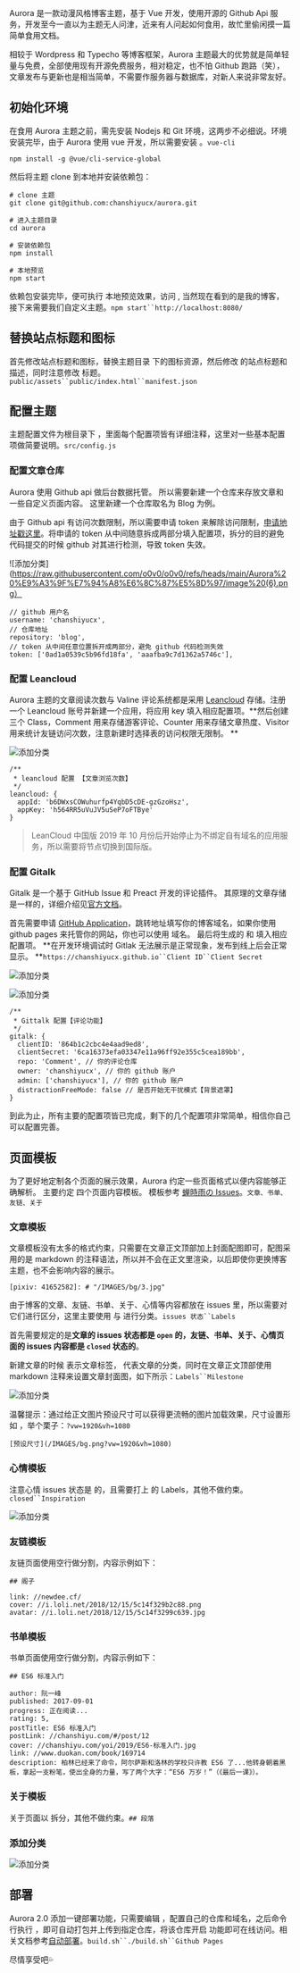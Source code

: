 Aurora 是一款动漫风格博客主题，基于 Vue 开发，使用开源的 Github Api 服务，开发至今一直以为主题无人问津，近来有人问起如何食用，故忙里偷闲摸一篇简单食用文档。


相较于 Wordpress 和 Typecho 等博客框架，Aurora 主题最大的优势就是简单轻量与免费，全部使用现有开源免费服务，相对稳定，也不怕 Github 跑路（笑），文章发布与更新也是相当简单，不需要作服务器与数据库，对新人来说非常友好。

## 初始化环境
在食用 Aurora 主题之前，需先安装 Nodejs 和 Git 环境，这两步不必细说。环境安装完毕，由于 Aurora 使用 vue 开发，所以需要安装 。`vue-cli`
 ```
 npm install -g @vue/cli-service-global
```
 然后将主题 clone 到本地并安装依赖包：
 ```
 # clone 主题
 git clone git@github.com:chanshiyucx/aurora.git

 # 进入主题目录
 cd aurora
 
 # 安装依赖包
 npm install
 
 # 本地预览
 npm start
```
 依赖包安装完毕，便可执行 本地预览效果，访问 , 当然现在看到的是我的博客，接下来需要我们自定义主题。`npm start``http://localhost:8080/`
 
 ## 替换站点标题和图标
 首先修改站点标题和图标，替换主题目录 下的图标资源，然后修改 的站点标题和描述，同时注意修改 标题。`public/assets``public/index.html``manifest.json`
 
 ## 配置主题
 主题配置文件为根目录下 ，里面每个配置项皆有详细注释，这里对一些基本配置项做简要说明。`src/config.js`
 
 ### 配置文章仓库
 Aurora 使用 Github api 做后台数据托管。 所以需要新建一个仓库来存放文章和一些自定义页面内容。 这里新建一个仓库取名为 Blog 为例。
 
 由于 Github api 有访问次数限制，所以需要申请 token 来解除访问限制，[申请地址戳这里](https://github.com/settings/tokens/new)。将申请的 token 从中间随意拆成两部分填入配置项，拆分的目的避免代码提交的时候 github 对其进行检测，导致 token 失效。
 
![添加分类](https://raw.githubusercontent.com/o0v0/o0v0/refs/heads/main/Aurora%20%E9%A3%9F%E7%94%A8%E6%8C%87%E5%8D%97/image%20(6).png）

 ```
 // github 用户名
 username: 'chanshiyucx',
 // 仓库地址
 repository: 'blog',
 // token 从中间任意位置拆开成两部分，避免 github 代码检测失效
 token: ['0ad1a0539c5b96fd18fa', 'aaafba9c7d1362a5746c'],
```
 ### 配置 Leancloud
 Aurora 主题的文章阅读次数与 Valine 评论系统都是采用 [Leancloud](https://leancloud.cn/) 存储。注册一个 Leancloud 账号并新建一个应用，将应用 key 填入相应配置项。**然后创建三个 Class，Comment 用来存储游客评论、Counter 用来存储文章热度、Visitor 用来统计友链访问次数，注意新建时选择表的访问权限无限制。 **
 
![添加分类](https://github.com/o0v0/o0v0/blob/main/Aurora%20%E9%A3%9F%E7%94%A8%E6%8C%87%E5%8D%97/image%20(6).png?raw=true)
 ```
 /**
  * leancloud 配置 【文章浏览次数】
  */
 leancloud: {
   appId: 'b6DWxsCOWuhurfp4YqbD5cDE-gzGzoHsz',
   appKey: 'h564RR5uVuJV5uSeP7oFTBye'
 }
```
 > LeanCloud 中国版 2019 年 10 月份后开始停止为不绑定自有域名的应用服务，所以需要将节点切换到国际版。
 
 ### 配置 Gitalk
 Gitalk 是一个基于 GitHub Issue 和 Preact 开发的评论插件。 其原理的文章存储是一样的，详细介绍见[官方文档](https://github.com/gitalk/gitalk/blob/master/readme-cn.md)。
 
 首先需要申请 [GitHub Application](https://github.com/settings/applications/new)，跳转地址填写你的博客域名，如果你使用 github pages 来托管你的网站，你也可以使用 域名。 最后将生成的 和 填入相应配置项。 **在开发环境调试时 Gitlak 无法展示是正常现象，发布到线上后会正常显示。 **`https://chanshiyucx.github.io``Client ID``Client Secret`
 
 ![添加分类](https://github.com/o0v0/o0v0/blob/main/Aurora%20%E9%A3%9F%E7%94%A8%E6%8C%87%E5%8D%97/image%20(6).png?raw=true)
 
 ![添加分类](https://github.com/o0v0/o0v0/blob/main/Aurora%20%E9%A3%9F%E7%94%A8%E6%8C%87%E5%8D%97/image%20(6).png?raw=true)
```
/**
 * Gittalk 配置【评论功能】
 */
gitalk: {
  clientID: '864b1c2cbc4e4aad9ed8',
  clientSecret: '6ca16373efa03347e11a96ff92e355c5cea189bb',
  repo: 'Comment', // 你的评论仓库
  owner: 'chanshiyucx', // 你的 github 账户
  admin: ['chanshiyucx'], // 你的 github 账户
  distractionFreeMode: false // 是否开始无干扰模式【背景遮罩】
}
```
到此为止，所有主要的配置项皆已完成，剩下的几个配置项非常简单，相信你自己可以配置完善。

## 页面模板
为了更好地定制各个页面的展示效果，Aurora 约定一些页面格式以便内容能够正确解析。 主要约定 四个页面内容模板。 模板参考 [蝉時雨の Issues](https://github.com/chanshiyucx/blog/issues)。`文章、书单、友链、关于`

### 文章模板
文章模板没有太多的格式约束，只需要在文章正文顶部加上封面配图即可，配图采用的是 markdown 的注释语法，所以并不会在正文里渲染，以后即使你更换博客主题，也不会影响内容的展示。
 ```
 [pixiv: 41652582]: # "/IMAGES/bg/3.jpg"
```
 由于博客的文章、友链、书单、关于、心情等内容都放在 issues 里，所以需要对它们进行区分，这里主要使用 与 进行分类。`issues 状态``Labels`
 
 首先需要规定的是**文章的 issues 状态都是 `open` 的，友链、书单、关于、心情页面的 issues 内容都是 `closed` 状态的**。
 
 新建文章的时候 表示文章标签， 代表文章的分类，同时在文章正文顶部使用 markdown 注释来设置文章封面图，如下所示：`Labels``Milestone`
 
 ![添加分类](https://github.com/o0v0/o0v0/blob/main/Aurora%20%E9%A3%9F%E7%94%A8%E6%8C%87%E5%8D%97/image%20(6).png?raw=true)
 
 温馨提示：通过给正文图片预设尺寸可以获得更流畅的图片加载效果，尺寸设置形如 ，举个栗子：`?vw=1920&vh=1080`
 ```
 [预设尺寸](/IMAGES/bg.png?vw=1920&vh=1080)
```
 ### 心情模板
 注意心情 issues 状态是 的，且需要打上 的 Labels，其他不做约束。`closed``Inspiration`
 
 ![添加分类](https://github.com/o0v0/o0v0/blob/main/Aurora%20%E9%A3%9F%E7%94%A8%E6%8C%87%E5%8D%97/image%20(6).png?raw=true)
 
 ### 友链模板
 友链页面使用空行做分割，内容示例如下：
 
 ```
 ## 阁子
 
 link: //newdee.cf/
 cover: //i.loli.net/2018/12/15/5c14f329b2c88.png
 avatar: //i.loli.net/2018/12/15/5c14f3299c639.jpg
 ```
 
 ### 书单模板
 书单页面使用空行做分割，内容示例如下：
 
 ```
 ## ES6 标准入门
 
 author: 阮一峰
 published: 2017-09-01
 progress: 正在阅读...
 rating: 5,
 postTitle: ES6 标准入门
 postLink: //chanshiyu.com/#/post/12
 cover: //chanshiyu.com/yoi/2019/ES6-标准入门.jpg
 link: //www.duokan.com/book/169714
 description: 柏林已经来了命令，阿尔萨斯和洛林的学校只许教 ES6 了...他转身朝着黑板，拿起一支粉笔，使出全身的力量，写了两个大字：“ES6 万岁！”（《最后一课》）。
 ```
 
 ### 关于模板
 关于页面以 拆分，其他不做约束。`## 段落`
 
 ### 添加分类
 ![添加分类](https://github.com/o0v0/o0v0/blob/main/Aurora%20%E9%A3%9F%E7%94%A8%E6%8C%87%E5%8D%97/image%20(6).png?raw=true)
 
 ## 部署
 Aurora 2.0 添加一键部署功能，只需要编辑 ，配置自己的仓库和域名，之后命令行执行 ，即可自动打包并上传到指定仓库，将该仓库开启 功能即可在线访问。相关文档参考[自动部署](https://cli.vuejs.org/zh/guide/deployment.html#now)。`build.sh``./build.sh``Github Pages`
 
 尽情享受吧💦

